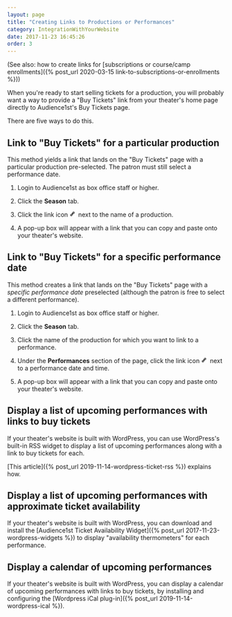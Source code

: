 ```yaml
---
layout: page
title: "Creating Links to Productions or Performances"
category: IntegrationWithYourWebsite
date: 2017-11-23 16:45:26
order: 3
---
```


(See also: how to create links for
[subscriptions or course/camp enrollments]({% post_url 2020-03-15 link-to-subscriptions-or-enrollments %}))

When you're ready to start selling tickets for a production, you will
probably want a way to provide a "Buy Tickets" link from your
theater's home page directly to Audience1st's Buy Tickets page.

There are five ways to do this.

## Link to "Buy Tickets" for a particular production

This method yields a link that lands on the "Buy Tickets" page with
a particular production pre-selected.  The patron must still select a
performance date.

1. Login to Audience1st as box office staff or higher.  

2. Click the **Season** tab.

3. Click the link icon ![link](../assets/link.png) next to the name of a production.

4. A pop-up box will appear with a link that you can copy and paste
onto your theater's website. 

## Link to "Buy Tickets" for a specific performance date

This method creates a link that lands on the "Buy Tickets" page with a
_specific performance date_ preselected (although the patron is free
to select a different performance).

1. Login to Audience1st as box office staff or higher.  

2. Click the **Season** tab.

3. Click the name of the production for which you want to link to a
performance.

4. Under the **Performances** section of the page, click the link icon
![link](../assets/link.png) next to a performance date and time.

4. A pop-up box will appear with a link that you can copy and paste
onto your theater's website. 

## Display a list of upcoming performances with links to buy tickets

If your theater's website is built with WordPress, you can 
use WordPress's built-in RSS widget to display a list of upcoming
performances along with a link to buy tickets for each.

[This article]({% post_url 2019-11-14-wordpress-ticket-rss %})
explains how.

## Display a list of upcoming performances with approximate ticket availability

If your theater's website is built with WordPress, you can  download
and install the
[Audience1st Ticket Availability Widget]({% post_url
2017-11-23-wordpress-widgets %}) to display "availability
thermometers" for each performance.

## Display a calendar of upcoming performances

If your theater's website is built with WordPress, you can  display a
calendar of upcoming performances with links to buy tickets, by
installing and configuring the [Wordpress iCal plug-in]({% post_url
    2019-11-14-wordpress-ical %}).
